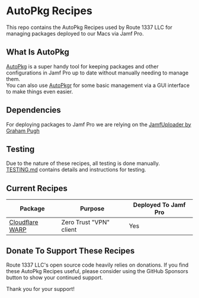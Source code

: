AutoPkg Recipes
===============
This repo contains the AutoPkg Recipes used by Route 1337 LLC for managing packages deployed to our Macs via Jamf Pro.

What Is AutoPkg
---------------
[AutoPkg](https://github.com/autopkg/autopkg) is a super handy tool for keeping packages and other configurations in Jamf Pro up to date without manually needing to manage them.  
You can also use [AutoPkgr](https://github.com/lindegroup/autopkgr) for some basic management via a GUI interface to make things even easier.

Dependencies
------------
For deploying packages to Jamf Pro we are relying on the [JamfUploader by Graham Pugh](https://github.com/grahampugh/jamf-upload)

Testing
-------
Due to the nature of these recipes, all testing is done manually.  
[TESTING.md](TESTING.md) contains details and instructions for testing. 

Current Recipes
---------------

| Package                           | Purpose                 | Deployed To Jamf Pro |
|-----------------------------------|-------------------------|----------------------|
| [Cloudflare WARP](CloudflareWARP) | Zero Trust "VPN" client | Yes                  |

Donate To Support These Recipes
-------------------------------
Route 1337 LLC's open source code heavily relies on donations. If you find these AutoPkg Recipes useful, please consider using the GitHub Sponsors button to show your continued support.

Thank you for your support!
